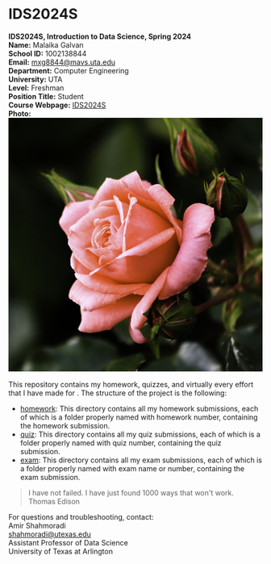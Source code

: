 # IDS2024S

**IDS2024S, Introduction to Data Science, Spring 2024**  
**Name:** Malaika Galvan  
**School ID:** 1002138844  
**Email:** mxg8844@mavs.uta.edu  
**Department:** Computer Engineering  
**University:** UTA  
**Level:** Freshman  
**Position Title:** Student  
**Course Webpage:** [IDS2024S](www.cdslab.org/IDS2024S)   
**Photo:**  ![A photo of Malaika](close-up-of-blossoming-rose-flower-royalty-free-image-1580853844.jpg)  

This repository contains my homework, quizzes, and virtually every effort that I have made for <course name>. The structure of the project is the following:

+ [homework](./hw): This directory contains all my homework submissions, each of which is a folder properly named with homework number, containing the homework submission.
+ [quiz](./quiz): This directory contains all my quiz submissions, each of which is a folder properly named with quiz number, containing the quiz submission.
+ [exam](./exam): This directory contains all my exam submissions, each of which is a folder properly named with exam name or number, containing the exam submission.

> I have not failed. I have just found 1000 ways that won't work.  
> Thomas Edison  

For questions and troubleshooting, contact:  
Amir Shahmoradi  
shahmoradi@utexas.edu  
Assistant Professor of Data Science  
University of Texas at Arlington  
